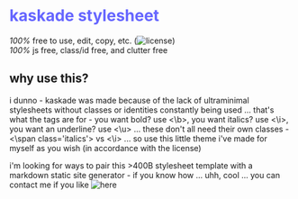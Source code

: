 # <span style="color:#66f">kaskade</a> stylesheet

*100%* free to use, edit, copy, etc. (![license](https://codeberg.org/gfr/kaskade/src/branch/master/basedLICENSE))  
*100%* js free, class/id free, and clutter free

## why use this?

i dunno - kaskade was made because of the lack of ultraminimal stylesheets without classes or identities constantly being used ... that's what the tags are for - you want bold? use <\b>, you want italics? use <\i>, you want an underline? use <\u> ... these don't all need their own classes - <\span class='italics'> vs <\i> ... so use this little theme i've made for myself as you wish (in accordance with the license)

i'm looking for ways to pair this >400B stylesheet template with a markdown static site generator - if you know how ... uhh, cool ... you can contact me if you like ![here](https://stop.voring.me/@gfr)
